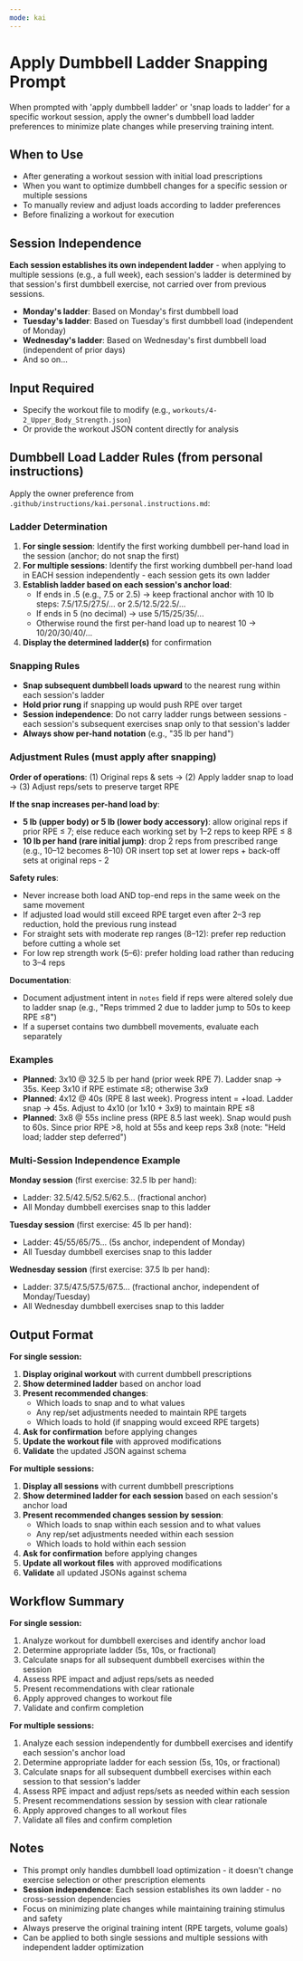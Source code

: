 ```yaml
---
mode: kai
---
```

# Apply Dumbbell Ladder Snapping Prompt

When prompted with 'apply dumbbell ladder' or 'snap loads to ladder' for a specific workout session, apply the owner's dumbbell load ladder preferences to minimize plate changes while preserving training intent.

## When to Use
- After generating a workout session with initial load prescriptions
- When you want to optimize dumbbell changes for a specific session or multiple sessions
- To manually review and adjust loads according to ladder preferences
- Before finalizing a workout for execution

## Session Independence
**Each session establishes its own independent ladder** - when applying to multiple sessions (e.g., a full week), each session's ladder is determined by that session's first dumbbell exercise, not carried over from previous sessions.

- **Monday's ladder**: Based on Monday's first dumbbell load
- **Tuesday's ladder**: Based on Tuesday's first dumbbell load (independent of Monday)
- **Wednesday's ladder**: Based on Wednesday's first dumbbell load (independent of prior days)
- And so on...

## Input Required
- Specify the workout file to modify (e.g., `workouts/4-2_Upper_Body_Strength.json`)
- Or provide the workout JSON content directly for analysis

## Dumbbell Load Ladder Rules (from personal instructions)
Apply the owner preference from `.github/instructions/kai.personal.instructions.md`:

### Ladder Determination
1. **For single session**: Identify the first working dumbbell per-hand load in the session (anchor; do not snap the first)
2. **For multiple sessions**: Identify the first working dumbbell per-hand load in EACH session independently - each session gets its own ladder
3. **Establish ladder based on each session's anchor load**:
   - If ends in .5 (e.g., 7.5 or 2.5) → keep fractional anchor with 10 lb steps: 7.5/17.5/27.5/... or 2.5/12.5/22.5/...
   - If ends in 5 (no decimal) → use 5/15/25/35/...
   - Otherwise round the first per-hand load up to nearest 10 → 10/20/30/40/...
4. **Display the determined ladder(s)** for confirmation

### Snapping Rules
- **Snap subsequent dumbbell loads upward** to the nearest rung within each session's ladder
- **Hold prior rung** if snapping up would push RPE over target
- **Session independence**: Do not carry ladder rungs between sessions - each session's subsequent exercises snap only to that session's ladder
- **Always show per-hand notation** (e.g., "35 lb per hand")

### Adjustment Rules (must apply after snapping)
**Order of operations**: (1) Original reps & sets → (2) Apply ladder snap to load → (3) Adjust reps/sets to preserve target RPE

**If the snap increases per-hand load by**:
- **5 lb (upper body) or 5 lb (lower body accessory)**: allow original reps if prior RPE ≤ 7; else reduce each working set by 1–2 reps to keep RPE ≤ 8
- **10 lb per hand (rare initial jump)**: drop 2 reps from prescribed range (e.g., 10–12 becomes 8–10) OR insert top set at lower reps + back-off sets at original reps - 2

**Safety rules**:
- Never increase both load AND top-end reps in the same week on the same movement
- If adjusted load would still exceed RPE target even after 2–3 rep reduction, hold the previous rung instead
- For straight sets with moderate rep ranges (8–12): prefer rep reduction before cutting a whole set
- For low rep strength work (5–6): prefer holding load rather than reducing to 3–4 reps

**Documentation**:
- Document adjustment intent in `notes` field if reps were altered solely due to ladder snap (e.g., "Reps trimmed 2 due to ladder jump to 50s to keep RPE ≤8")
- If a superset contains two dumbbell movements, evaluate each separately

### Examples
- **Planned**: 3x10 @ 32.5 lb per hand (prior week RPE 7). Ladder snap → 35s. Keep 3x10 if RPE estimate ≤8; otherwise 3x9
- **Planned**: 4x12 @ 40s (RPE 8 last week). Progress intent = +load. Ladder snap → 45s. Adjust to 4x10 (or 1x10 + 3x9) to maintain RPE ≤8
- **Planned**: 3x8 @ 55s incline press (RPE 8.5 last week). Snap would push to 60s. Since prior RPE >8, hold at 55s and keep reps 3x8 (note: "Held load; ladder step deferred")

### Multi-Session Independence Example
**Monday session** (first exercise: 32.5 lb per hand):
- Ladder: 32.5/42.5/52.5/62.5... (fractional anchor)
- All Monday dumbbell exercises snap to this ladder

**Tuesday session** (first exercise: 45 lb per hand):  
- Ladder: 45/55/65/75... (5s anchor, independent of Monday)
- All Tuesday dumbbell exercises snap to this ladder

**Wednesday session** (first exercise: 37.5 lb per hand):
- Ladder: 37.5/47.5/57.5/67.5... (fractional anchor, independent of Monday/Tuesday)
- All Wednesday dumbbell exercises snap to this ladder

## Output Format
**For single session:**
1. **Display original workout** with current dumbbell prescriptions
2. **Show determined ladder** based on anchor load
3. **Present recommended changes**:
   - Which loads to snap and to what values
   - Any rep/set adjustments needed to maintain RPE targets
   - Which loads to hold (if snapping would exceed RPE targets)
4. **Ask for confirmation** before applying changes
5. **Update the workout file** with approved modifications
6. **Validate** the updated JSON against schema

**For multiple sessions:**
1. **Display all sessions** with current dumbbell prescriptions
2. **Show determined ladder for each session** based on each session's anchor load
3. **Present recommended changes session by session**:
   - Which loads to snap within each session and to what values
   - Any rep/set adjustments needed within each session
   - Which loads to hold within each session
4. **Ask for confirmation** before applying changes
5. **Update all workout files** with approved modifications
6. **Validate** all updated JSONs against schema

## Workflow Summary
**For single session:**
1. Analyze workout for dumbbell exercises and identify anchor load
2. Determine appropriate ladder (5s, 10s, or fractional)
3. Calculate snaps for all subsequent dumbbell exercises within the session
4. Assess RPE impact and adjust reps/sets as needed
5. Present recommendations with clear rationale
6. Apply approved changes to workout file
7. Validate and confirm completion

**For multiple sessions:**
1. Analyze each session independently for dumbbell exercises and identify each session's anchor load
2. Determine appropriate ladder for each session (5s, 10s, or fractional)
3. Calculate snaps for all subsequent dumbbell exercises within each session to that session's ladder
4. Assess RPE impact and adjust reps/sets as needed within each session
5. Present recommendations session by session with clear rationale
6. Apply approved changes to all workout files
7. Validate all files and confirm completion

## Notes
- This prompt only handles dumbbell load optimization - it doesn't change exercise selection or other prescription elements
- **Session independence**: Each session establishes its own ladder - no cross-session dependencies
- Focus on minimizing plate changes while maintaining training stimulus and safety
- Always preserve the original training intent (RPE targets, volume goals)
- Can be applied to both single sessions and multiple sessions with independent ladder optimization